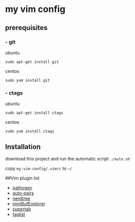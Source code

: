# my vim config

## prerequisites

### - git

ubuntu

```
sudo apt-get install git
```

centos

```
sudo yum install git
```

### - ctags

ubuntu

```
sudo apt-get install ctags
```

centos

```
sudo yum install ctags
```

## Installation

download this project and run the automatic script `./auto.sh`

copy `my-vim-config/.vimrc` to `~/`

##Vim plugin list

- [pathogen](https://github.com/tpope/vim-pathogen)
- [auto-pairs](https://github.com/jiangmiao/auto-pairs)
- [nerdtree](https://github.com/scrooloose/nerdtree)
- [miniBufExplorer](http://www.vim.org/scripts/script.php?script_id=159)
- [supertab](https://github.com/ervandew/supertab)
- [taglist](http://www.vim.org/scripts/script.php?script_id=273)
